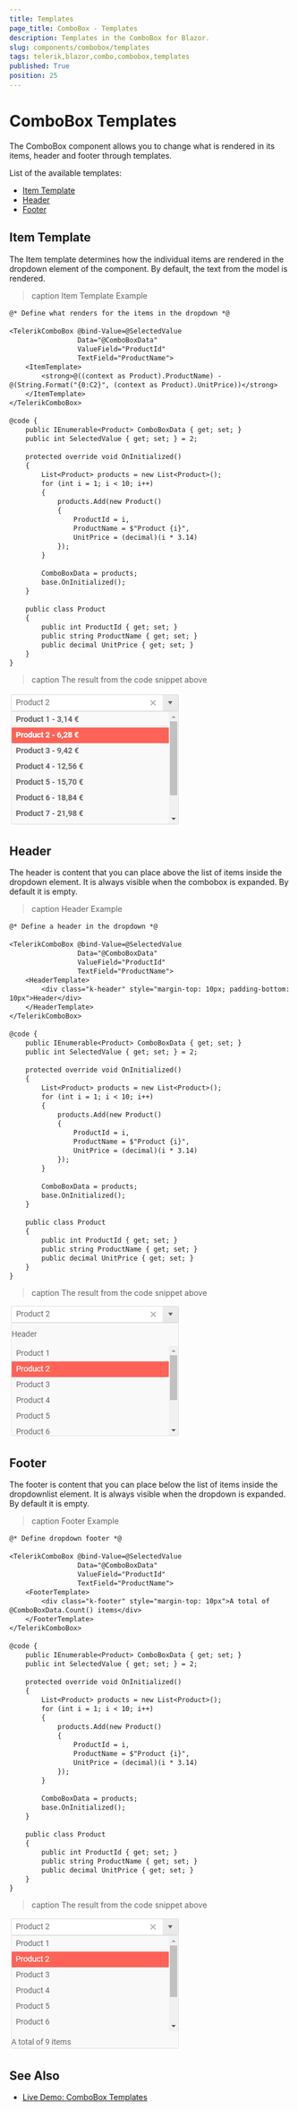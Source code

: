 ```yaml
---
title: Templates
page_title: ComboBox - Templates
description: Templates in the ComboBox for Blazor.
slug: components/combobox/templates
tags: telerik,blazor,combo,combobox,templates
published: True
position: 25
---
```


# ComboBox Templates

The ComboBox component allows you to change what is rendered in its items, header and footer through templates.

List of the available templates:

* [Item Template](#item-template)
* [Header](#header)
* [Footer](#footer)


## Item Template

The Item template determines how the individual items are rendered in the dropdown element of the component. By default, the text from the model is rendered.

>caption Item Template Example

````CSHTML
@* Define what renders for the items in the dropdown *@

<TelerikComboBox @bind-Value=@SelectedValue
                 Data="@ComboBoxData"
                 ValueField="ProductId"
                 TextField="ProductName">
    <ItemTemplate>
        <strong>@((context as Product).ProductName) - @(String.Format("{0:C2}", (context as Product).UnitPrice))</strong>
    </ItemTemplate>
</TelerikComboBox>

@code {
    public IEnumerable<Product> ComboBoxData { get; set; }
    public int SelectedValue { get; set; } = 2;

    protected override void OnInitialized()
    {
        List<Product> products = new List<Product>();
        for (int i = 1; i < 10; i++)
        {
            products.Add(new Product()
            {
                ProductId = i,
                ProductName = $"Product {i}",
                UnitPrice = (decimal)(i * 3.14)
            });
        }

        ComboBoxData = products;
        base.OnInitialized();
    }

    public class Product
    {
        public int ProductId { get; set; }
        public string ProductName { get; set; }
        public decimal UnitPrice { get; set; }
    }
}
````

>caption The result from the code snippet above

![](images/combo-item-template.png)

## Header

The header is content that you can place above the list of items inside the dropdown element. It is always visible when the combobox is expanded. By default it is empty.

>caption Header Example

````CSHTML
@* Define a header in the dropdown *@

<TelerikComboBox @bind-Value=@SelectedValue
                 Data="@ComboBoxData"
                 ValueField="ProductId"
                 TextField="ProductName">
    <HeaderTemplate>
        <div class="k-header" style="margin-top: 10px; padding-bottom: 10px">Header</div>
    </HeaderTemplate>
</TelerikComboBox>

@code {
    public IEnumerable<Product> ComboBoxData { get; set; }
    public int SelectedValue { get; set; } = 2;

    protected override void OnInitialized()
    {
        List<Product> products = new List<Product>();
        for (int i = 1; i < 10; i++)
        {
            products.Add(new Product()
            {
                ProductId = i,
                ProductName = $"Product {i}",
                UnitPrice = (decimal)(i * 3.14)
            });
        }

        ComboBoxData = products;
        base.OnInitialized();
    }

    public class Product
    {
        public int ProductId { get; set; }
        public string ProductName { get; set; }
        public decimal UnitPrice { get; set; }
    }
}
````

>caption The result from the code snippet above

![](images/combo-header-template.png)

## Footer

The footer is content that you can place below the list of items inside the dropdownlist element. It is always visible when the dropdown is expanded. By default it is empty.

>caption Footer Example

````CSHTML
@* Define dropdown footer *@

<TelerikComboBox @bind-Value=@SelectedValue
                 Data="@ComboBoxData"
                 ValueField="ProductId"
                 TextField="ProductName">
    <FooterTemplate>
        <div class="k-footer" style="margin-top: 10px">A total of @ComboBoxData.Count() items</div>
    </FooterTemplate>
</TelerikComboBox>

@code {
    public IEnumerable<Product> ComboBoxData { get; set; }
    public int SelectedValue { get; set; } = 2;

    protected override void OnInitialized()
    {
        List<Product> products = new List<Product>();
        for (int i = 1; i < 10; i++)
        {
            products.Add(new Product()
            {
                ProductId = i,
                ProductName = $"Product {i}",
                UnitPrice = (decimal)(i * 3.14)
            });
        }

        ComboBoxData = products;
        base.OnInitialized();
    }

    public class Product
    {
        public int ProductId { get; set; }
        public string ProductName { get; set; }
        public decimal UnitPrice { get; set; }
    }
}
````

>caption The result from the code snippet above

![](images/combo-footer-template.png)

## See Also

  * [Live Demo: ComboBox Templates](https://demos.telerik.com/blazor-ui/combobox/templates)
   
  
